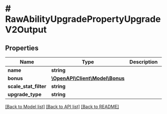 # # RawAbilityUpgradePropertyUpgradeV2Output

## Properties

Name | Type | Description | Notes
------------ | ------------- | ------------- | -------------
**name** | **string** |  |
**bonus** | [**\OpenAPI\Client\Model\Bonus**](Bonus.md) |  |
**scale_stat_filter** | **string** |  | [optional]
**upgrade_type** | **string** |  | [optional]

[[Back to Model list]](../../README.md#models) [[Back to API list]](../../README.md#endpoints) [[Back to README]](../../README.md)
